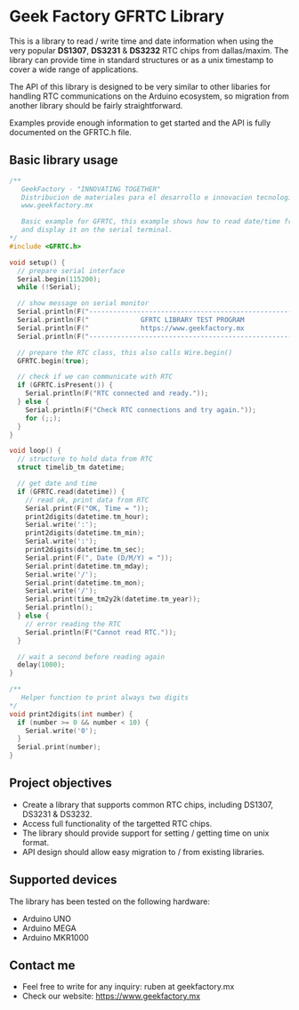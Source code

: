 # Geek Factory GFRTC Library #

This is a library to read / write time and date information when using the very popular __DS1307__, __DS3231__ & __DS3232__ RTC chips from dallas/maxim. The library can provide time in standard structures or as a unix timestamp to cover a wide range of applications.

The API of this library is designed to be very similar to other libaries for handling RTC communications on the  Arduino ecosystem, so migration from another library should be fairly straightforward.

Examples provide enough information to get started and the API is fully documented on the GFRTC.h file.

## Basic library usage ##

```cpp
/**
   GeekFactory - "INNOVATING TOGETHER"
   Distribucion de materiales para el desarrollo e innovacion tecnologica
   www.geekfactory.mx

   Basic example for GFRTC, this example shows how to read date/time from RTC
   and display it on the serial terminal.
*/
#include <GFRTC.h>

void setup() {
  // prepare serial interface
  Serial.begin(115200);
  while (!Serial);

  // show message on serial monitor
  Serial.println(F("----------------------------------------------------"));
  Serial.println(F("             GFRTC LIBRARY TEST PROGRAM             "));
  Serial.println(F("             https://www.geekfactory.mx             "));
  Serial.println(F("----------------------------------------------------"));

  // prepare the RTC class, this also calls Wire.begin()
  GFRTC.begin(true);

  // check if we can communicate with RTC
  if (GFRTC.isPresent()) {
    Serial.println(F("RTC connected and ready."));
  } else {
    Serial.println(F("Check RTC connections and try again."));
    for (;;);
  }
}

void loop() {
  // structure to hold data from RTC
  struct timelib_tm datetime;

  // get date and time
  if (GFRTC.read(datetime)) {
    // read ok, print data from RTC
    Serial.print(F("OK, Time = "));
    print2digits(datetime.tm_hour);
    Serial.write(':');
    print2digits(datetime.tm_min);
    Serial.write(':');
    print2digits(datetime.tm_sec);
    Serial.print(F(", Date (D/M/Y) = "));
    Serial.print(datetime.tm_mday);
    Serial.write('/');
    Serial.print(datetime.tm_mon);
    Serial.write('/');
    Serial.print(time_tm2y2k(datetime.tm_year));
    Serial.println();
  } else {
    // error reading the RTC
    Serial.println(F("Cannot read RTC."));
  }

  // wait a second before reading again
  delay(1000);
}

/**
   Helper function to print always two digits
*/
void print2digits(int number) {
  if (number >= 0 && number < 10) {
    Serial.write('0');
  }
  Serial.print(number);
}
```

## Project objectives ##

* Create a library that supports common RTC chips, including DS1307, DS3231 & DS3232.
* Access full functionality of the targetted RTC chips.
* The library should provide support for setting / getting time on unix format.
* API design should allow easy migration to / from existing libraries.

## Supported devices ##

The library has been tested on the following hardware:

* Arduino UNO
* Arduino MEGA
* Arduino MKR1000

## Contact me ##

* Feel free to write for any inquiry: ruben at geekfactory.mx 
* Check our website: https://www.geekfactory.mx
